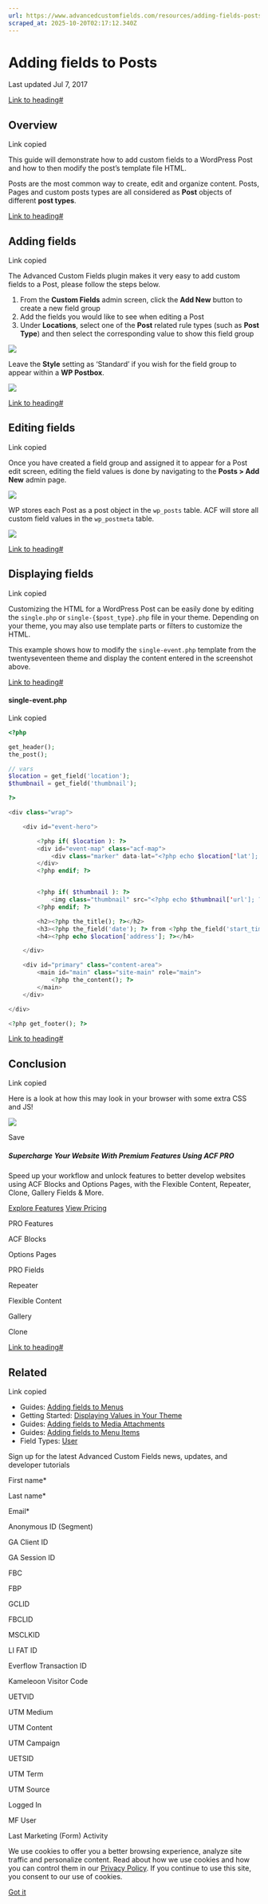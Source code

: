 ```yaml
---
url: https://www.advancedcustomfields.com/resources/adding-fields-posts
scraped_at: 2025-10-20T02:17:12.340Z
---
```


# Adding fields to Posts

Last updated Jul 7, 2017

[Link to heading#](https://www.advancedcustomfields.com/resources/adding-fields-posts/#overview)

## Overview

Link copied

This guide will demonstrate how to add custom fields to a WordPress Post and how to then modify the post’s template file HTML.

Posts are the most common way to create, edit and organize content. Posts, Pages and custom posts types are all considered as **Post** objects of different **post types**.

[Link to heading#](https://www.advancedcustomfields.com/resources/adding-fields-posts/#adding-fields)

## Adding fields

Link copied

The Advanced Custom Fields plugin makes it very easy to add custom fields to a Post, please follow the steps below.

1. From the **Custom Fields** admin screen, click the **Add New** button to create a new field group
2. Add the fields you would like to see when editing a Post
3. Under **Locations**, select one of the **Post** related rule types (such as **Post Type**) and then select the corresponding value to show this field group

_![](https://www.advancedcustomfields.com/wp-content/themes/acf/assets/images/ui-icons/hash.svg)_

Leave the **Style** setting as ‘Standard’ if you wish for the field group to appear within a **WP Postbox**.

[![](https://www.advancedcustomfields.com/wp-content/uploads/2013/04/acf-adding-fields-to-posts-field-group.png)](https://www.advancedcustomfields.com/wp-content/uploads/2013/04/acf-adding-fields-to-posts-field-group.png)

[Link to heading#](https://www.advancedcustomfields.com/resources/adding-fields-posts/#editing-fields)

## Editing fields

Link copied

Once you have created a field group and assigned it to appear for a Post edit screen, editing the field values is done by navigating to the **Posts > Add New** admin page.

_![](https://www.advancedcustomfields.com/wp-content/themes/acf/assets/images/ui-icons/hash.svg)_

WP stores each Post as a post object in the `wp_posts` table. ACF will store all custom field values in the `wp_postmeta` table.

[![](https://www.advancedcustomfields.com/wp-content/uploads/2013/04/acf-adding-fields-to-posts-field-edit.jpg)](https://www.advancedcustomfields.com/wp-content/uploads/2013/04/acf-adding-fields-to-posts-field-edit.jpg)

[Link to heading#](https://www.advancedcustomfields.com/resources/adding-fields-posts/#displaying-fields)

## Displaying fields

Link copied

Customizing the HTML for a WordPress Post can be easily done by editing the `single.php` or `single-{$post_type}.php` file in your theme. Depending on your theme, you may also use template parts or filters to customize the HTML.

This example shows how to modify the `single-event.php` template from the twentyseventeen theme and display the content entered in the screenshot above.

[Link to heading#](https://www.advancedcustomfields.com/resources/adding-fields-posts/#single-eventphp)

#### single-event.php

Link copied

```php
<?php

get_header();
the_post();

// vars
$location = get_field('location');
$thumbnail = get_field('thumbnail');

?>

<div class="wrap">

    <div id="event-hero">

        <?php if( $location ): ?>
        <div id="event-map" class="acf-map">
            <div class="marker" data-lat="<?php echo $location['lat']; ?>" data-lng="<?php echo $location['lng']; ?>"></div>
        </div>
        <?php endif; ?>


        <?php if( $thumbnail ): ?>
            <img class="thumbnail" src="<?php echo $thumbnail['url']; ?>" alt="<?php echo $thumbnail['alt']; ?>" />
        <?php endif; ?>

        <h2><?php the_title(); ?></h2>
        <h3><?php the_field('date'); ?> from <?php the_field('start_time'); ?> to <?php the_field('end_time'); ?></h3>
        <h4><?php echo $location['address']; ?></h4>

    </div>

    <div id="primary" class="content-area">
        <main id="main" class="site-main" role="main">
            <?php the_content(); ?>
        </main>
    </div>

</div>

<?php get_footer(); ?>
```

[Link to heading#](https://www.advancedcustomfields.com/resources/adding-fields-posts/#conclusion)

## Conclusion

Link copied

Here is a look at how this may look in your browser with some extra CSS and JS!

[![](https://www.advancedcustomfields.com/wp-content/uploads/2013/04/acf-adding-fields-to-posts-field-group-display.jpg)](https://www.advancedcustomfields.com/wp-content/uploads/2013/04/acf-adding-fields-to-posts-field-group-display.jpg)

Save

##### Supercharge Your Website With Premium Features Using ACF PRO

Speed up your workflow and unlock features to better develop websites using ACF Blocks and Options Pages, with the Flexible Content, Repeater,
Clone, Gallery Fields & More.


[Explore Features](https://www.advancedcustomfields.com/pro/) [View Pricing](https://www.advancedcustomfields.com/pro/#pricing-table/)

PRO Features

ACF Blocks

Options Pages

PRO Fields

Repeater

Flexible Content

Gallery

Clone

[Link to heading#](https://www.advancedcustomfields.com/resources/adding-fields-posts/#related)

## Related

Link copied

- Guides: [Adding fields to Menus](https://www.advancedcustomfields.com/resources/adding-fields-menus/)
- Getting Started: [Displaying Values in Your Theme](https://www.advancedcustomfields.com/resources/displaying-custom-field-values-in-your-theme/)
- Guides: [Adding fields to Media Attachments](https://www.advancedcustomfields.com/resources/adding-fields-media-attachments/)
- Guides: [Adding fields to Menu Items](https://www.advancedcustomfields.com/resources/adding-fields-menu-items/)
- Field Types: [User](https://www.advancedcustomfields.com/resources/user/)

Sign up for the latest Advanced Custom Fields news, updates, and developer tutorials

First name\*

Last name\*

Email\*

Anonymous ID (Segment)

GA Client ID

GA Session ID

FBC

FBP

GCLID

FBCLID

MSCLKID

LI FAT ID

Everflow Transaction ID

Kameleoon Visitor Code

UETVID

UTM Medium

UTM Content

UTM Campaign

UETSID

UTM Term

UTM Source

Logged In

MF User

Last Marketing (Form) Activity

We use cookies to offer you a better browsing experience, analyze site traffic and personalize content. Read about how we use cookies and how you can control them in our [Privacy Policy](https://wpengine.com/legal/privacy/). If you continue to use this site, you consent to our use of cookies.

[Got it](https://www.advancedcustomfields.com/resources/adding-fields-posts/#)